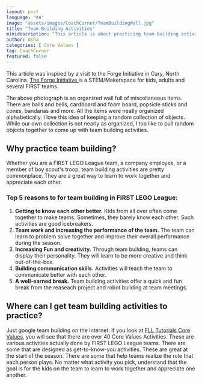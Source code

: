 ```yaml
---
layout: post
language: "en"
image: "assets/images/CoachCorner/TeamBuildingWall.jpg"
title: "Team Building Activities"
minidescription: "This article is about practicing team building activities."
author: Asha
categories: [ Core Values ]
tag: CoachCorner
featured: false
---
```


This article was inspired by a visit to the Forge Initiative in Cary, North Carolina. <a href="http://theforgeinitiative.org/">The Forge Initiative </a> is a STEM/Makerspace for kids, adults and several FIRST teams.

The above photograph is an organized wall full of miscellaneous items. There are balls and bells, cardboard and foam board, popsicle sticks and cones, bandanas and more. All the items were neatly organized alphabetically.  I love this idea of keeping a random collection of objects. While our own collection is not nearly as organized, I too like to pull random objects together to come up with team building activities.


## Why practice team building? ##
Whether you are a FIRST LEGO League team, a company employee, or a member of boy scout's troop, team building activities are pretty commonplace. They are a great way to learn to work together and appreciate each other.

### Top 5 reasons to for team building in FIRST LEGO League: ###

1. **Getting to know each other better.** Kids from all over often come together to make teams. Sometimes, they barely know each other. Such activities are good icebreakers.
2. **Team work and increasing the performance of the team.**  The team can learn to problem solve together and improve their overall performance during the season.
3. **Increasing Fun and creativity.**  Through team building, teams can display their personality. They will learn to be more creative and think out-of-the-box.
4. **Building communication skills.**   Activities will teach the team to communicate better with each other.
5. **A well-earned break.**  Team building activities offer a quick and fun break from the reaseach project and robot building at team meetings.

## Where can I get team building activities to practice? ##
Just google team building on the Internet. If you look at <a href="http://flltutorials.com/CoreValues.html">FLL Tutorials Core Values</a>, you will see that there are over 40 Core Values Activities. These are various activities actually done by FIRST LEGO League teams. There are some that are designed as get-to-know-you activities. These are great at the start of the season.  There are some that help teams realize the role that each person plays.  No matter what activity you pick, understand that the goal is for the kids on the team to learn to work together and appreciate one another.
